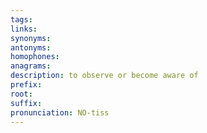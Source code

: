 ```yaml
---
tags: 
links: 
synonyms: 
antonyms: 
homophones: 
anagrams: 
description: to observe or become aware of
prefix: 
root: 
suffix: 
pronunciation: NO-tiss
---
```


